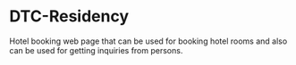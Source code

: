 # DTC-Residency
Hotel booking web page that can be used for booking hotel rooms and also can be used for getting inquiries from persons.

